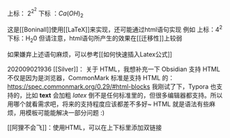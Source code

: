 上标： $2^{2^{2}}$ 
下标 ：$Ca(OH)_2$  

这是[[Boninall]]使用[[LaTeX]]来实现，还可能通过html语句实现
例如
上标：4<sup>2</sup>
下标：H<sub>2</sub>0
但请注意，html语句所产生的效果在[[迁移性]]上较弱

如果嫌弃上述语句麻烦，可以参考[[如何快速插入Latex公式]]

202009021936
[[Silver]]：
关于 HTML，我想补充一下 Obsidian 支持 HTML 不仅是因为是浏览器，CommonMark 标准是支持 HTML 的：https://spec.commonmark.org/0.29/#html-blocks
我刚试了下，Typora 也支持的，比如 <b>text</b> 会加粗
$latex$ 倒不是任何标准里的，但很多编辑器都支持。所以用哪个就看需求吧，将来的支持程度应该都差不多好~
HTML 就是语法有些麻烦，用模板可能能解决一部分问题 :)

[[阿狸不会飞]]：使用HTML，可以在上下标里添加双链接